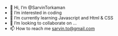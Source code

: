 - 👋 Hi, I’m @SarvinTorkaman
- 👀 I’m interested in coding
- 🌱 I’m currently learning Javascript and Html & CSS
- 💞️ I’m looking to collaborate on ...
- 📫 How to reach me sarvin.to@gmail.com

<!---
SarvinTorkaman/SarvinTorkaman is a ✨ special ✨ repository because its `README.md` (this file) appears on your GitHub profile.
You can click the Preview link to take a look at your changes.
--->
